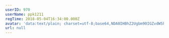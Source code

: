 ```yaml
---
userID: 970
userName: ppk1211
regTime: 2018-05-04T16:34:00.000Z
avatar: 'data:text/plain; charset=utf-8;base64,NDA0IHBhZ2Ugbm90IGZvdW5kCg=='
url: null
---
```



